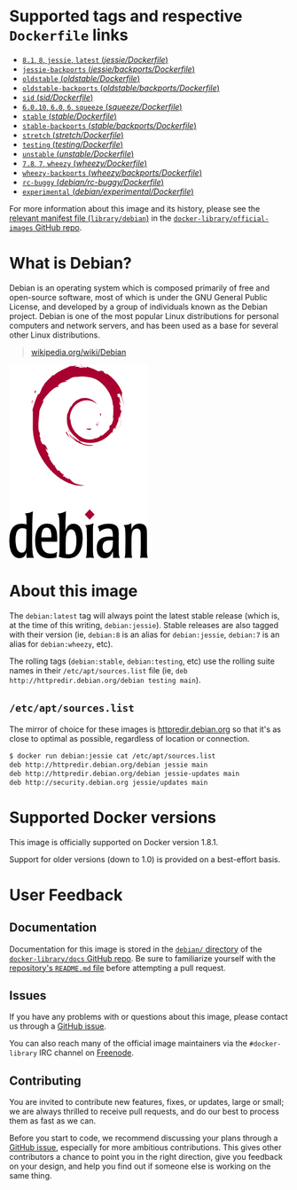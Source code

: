 # Supported tags and respective `Dockerfile` links

-	[`8.1`, `8`, `jessie`, `latest` (*jessie/Dockerfile*)](https://github.com/tianon/docker-brew-debian/blob/02108ee636f54b504e2aec4ee7bb59a2de8a5b99/jessie/Dockerfile)
-	[`jessie-backports` (*jessie/backports/Dockerfile*)](https://github.com/tianon/docker-brew-debian/blob/02108ee636f54b504e2aec4ee7bb59a2de8a5b99/jessie/backports/Dockerfile)
-	[`oldstable` (*oldstable/Dockerfile*)](https://github.com/tianon/docker-brew-debian/blob/02108ee636f54b504e2aec4ee7bb59a2de8a5b99/oldstable/Dockerfile)
-	[`oldstable-backports` (*oldstable/backports/Dockerfile*)](https://github.com/tianon/docker-brew-debian/blob/02108ee636f54b504e2aec4ee7bb59a2de8a5b99/oldstable/backports/Dockerfile)
-	[`sid` (*sid/Dockerfile*)](https://github.com/tianon/docker-brew-debian/blob/02108ee636f54b504e2aec4ee7bb59a2de8a5b99/sid/Dockerfile)
-	[`6.0.10`, `6.0`, `6`, `squeeze` (*squeeze/Dockerfile*)](https://github.com/tianon/docker-brew-debian/blob/02108ee636f54b504e2aec4ee7bb59a2de8a5b99/squeeze/Dockerfile)
-	[`stable` (*stable/Dockerfile*)](https://github.com/tianon/docker-brew-debian/blob/02108ee636f54b504e2aec4ee7bb59a2de8a5b99/stable/Dockerfile)
-	[`stable-backports` (*stable/backports/Dockerfile*)](https://github.com/tianon/docker-brew-debian/blob/02108ee636f54b504e2aec4ee7bb59a2de8a5b99/stable/backports/Dockerfile)
-	[`stretch` (*stretch/Dockerfile*)](https://github.com/tianon/docker-brew-debian/blob/02108ee636f54b504e2aec4ee7bb59a2de8a5b99/stretch/Dockerfile)
-	[`testing` (*testing/Dockerfile*)](https://github.com/tianon/docker-brew-debian/blob/02108ee636f54b504e2aec4ee7bb59a2de8a5b99/testing/Dockerfile)
-	[`unstable` (*unstable/Dockerfile*)](https://github.com/tianon/docker-brew-debian/blob/02108ee636f54b504e2aec4ee7bb59a2de8a5b99/unstable/Dockerfile)
-	[`7.8`, `7`, `wheezy` (*wheezy/Dockerfile*)](https://github.com/tianon/docker-brew-debian/blob/02108ee636f54b504e2aec4ee7bb59a2de8a5b99/wheezy/Dockerfile)
-	[`wheezy-backports` (*wheezy/backports/Dockerfile*)](https://github.com/tianon/docker-brew-debian/blob/02108ee636f54b504e2aec4ee7bb59a2de8a5b99/wheezy/backports/Dockerfile)
-	[`rc-buggy` (*debian/rc-buggy/Dockerfile*)](https://github.com/tianon/dockerfiles/blob/2ceb773f3089d42b6e5d55b2af76243788c87d11/debian/rc-buggy/Dockerfile)
-	[`experimental` (*debian/experimental/Dockerfile*)](https://github.com/tianon/dockerfiles/blob/2ceb773f3089d42b6e5d55b2af76243788c87d11/debian/experimental/Dockerfile)

For more information about this image and its history, please see the [relevant manifest file (`library/debian`)](https://github.com/docker-library/official-images/blob/master/library/debian) in the [`docker-library/official-images` GitHub repo](https://github.com/docker-library/official-images).

# What is Debian?

Debian is an operating system which is composed primarily of free and open-source software, most of which is under the GNU General Public License, and developed by a group of individuals known as the Debian project. Debian is one of the most popular Linux distributions for personal computers and network servers, and has been used as a base for several other Linux distributions.

> [wikipedia.org/wiki/Debian](https://en.wikipedia.org/wiki/Debian)

![logo](https://raw.githubusercontent.com/docker-library/docs/master/debian/logo.png)

# About this image

The `debian:latest` tag will always point the latest stable release (which is, at the time of this writing, `debian:jessie`). Stable releases are also tagged with their version (ie, `debian:8` is an alias for `debian:jessie`, `debian:7` is an alias for `debian:wheezy`, etc).

The rolling tags (`debian:stable`, `debian:testing`, etc) use the rolling suite names in their `/etc/apt/sources.list` file (ie, `deb
http://httpredir.debian.org/debian testing main`).

## `/etc/apt/sources.list`

The mirror of choice for these images is [httpredir.debian.org](http://httpredir.debian.org) so that it's as close to optimal as possible, regardless of location or connection.

	$ docker run debian:jessie cat /etc/apt/sources.list
	deb http://httpredir.debian.org/debian jessie main
	deb http://httpredir.debian.org/debian jessie-updates main
	deb http://security.debian.org jessie/updates main

# Supported Docker versions

This image is officially supported on Docker version 1.8.1.

Support for older versions (down to 1.0) is provided on a best-effort basis.

# User Feedback

## Documentation

Documentation for this image is stored in the [`debian/` directory](https://github.com/docker-library/docs/tree/master/debian) of the [`docker-library/docs` GitHub repo](https://github.com/docker-library/docs). Be sure to familiarize yourself with the [repository's `README.md` file](https://github.com/docker-library/docs/blob/master/README.md) before attempting a pull request.

## Issues

If you have any problems with or questions about this image, please contact us through a [GitHub issue](https://github.com/tianon/docker-brew-debian/issues).

You can also reach many of the official image maintainers via the `#docker-library` IRC channel on [Freenode](https://freenode.net).

## Contributing

You are invited to contribute new features, fixes, or updates, large or small; we are always thrilled to receive pull requests, and do our best to process them as fast as we can.

Before you start to code, we recommend discussing your plans through a [GitHub issue](https://github.com/tianon/docker-brew-debian/issues), especially for more ambitious contributions. This gives other contributors a chance to point you in the right direction, give you feedback on your design, and help you find out if someone else is working on the same thing.
